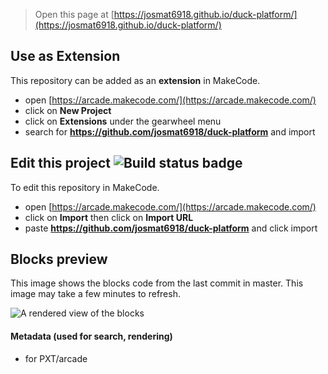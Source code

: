  


> Open this page at [https://josmat6918.github.io/duck-platform/](https://josmat6918.github.io/duck-platform/)

## Use as Extension

This repository can be added as an **extension** in MakeCode.

* open [https://arcade.makecode.com/](https://arcade.makecode.com/)
* click on **New Project**
* click on **Extensions** under the gearwheel menu
* search for **https://github.com/josmat6918/duck-platform** and import

## Edit this project ![Build status badge](https://github.com/josmat6918/duck-platform/workflows/MakeCode/badge.svg)

To edit this repository in MakeCode.

* open [https://arcade.makecode.com/](https://arcade.makecode.com/)
* click on **Import** then click on **Import URL**
* paste **https://github.com/josmat6918/duck-platform** and click import

## Blocks preview

This image shows the blocks code from the last commit in master.
This image may take a few minutes to refresh.

![A rendered view of the blocks](https://github.com/josmat6918/duck-platform/raw/master/.github/makecode/blocks.png)

#### Metadata (used for search, rendering)

* for PXT/arcade
<script src="https://makecode.com/gh-pages-embed.js"></script><script>makeCodeRender("{{ site.makecode.home_url }}", "{{ site.github.owner_name }}/{{ site.github.repository_name }}");</script>
